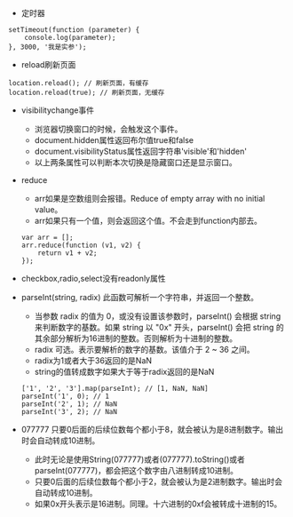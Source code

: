 * 定时器
```
setTimeout(function (parameter) {
    console.log(parameter);
}, 3000, '我是实参');
```

* reload刷新页面
```
location.reload(); // 刷新页面，有缓存
location.reload(true); // 刷新页面，无缓存
```

* visibilitychange事件
    - 浏览器切换窗口的时候，会触发这个事件。
    - document.hidden属性返回布尔值true和false
    - document.visibilityStatus属性返回字符串'visible'和'hidden'
    - 以上两条属性可以判断本次切换是隐藏窗口还是显示窗口。

* reduce
    - arr如果是空数组则会报错。Reduce of empty array with no initial value。
    - arr如果只有一个值，则会返回这个值。不会走到function内部去。
    ```
    var arr = [];
    arr.reduce(function (v1, v2) {
        return v1 + v2;
    });
    ```

* checkbox,radio,select没有readonly属性

* parseInt(string, radix) 此函数可解析一个字符串，并返回一个整数。
    - 当参数 radix 的值为 0，或没有设置该参数时，parseInt() 会根据 string 来判断数字的基数。如果 string 以 "0x" 开头，parseInt() 会把 string 的其余部分解析为16进制的整数。否则解析为十进制的整数。
    - radix 可选。表示要解析的数字的基数。该值介于 2 ~ 36 之间。
    - radix为1或者大于36返回的是NaN
    - string的值转成数字如果大于等于radix返回的是NaN
    ```
    ['1', '2', '3'].map(parseInt); // [1, NaN, NaN]
    parseInt('1', 0); // 1
    parseInt('2', 1); // NaN
    parseInt('3', 2); // NaN
    ```

* 077777 只要0后面的后续位数每个都小于8，就会被认为是8进制数字。输出时会自动转成10进制。
    - 此时无论是使用String(077777)或者(077777).toString()或者parseInt(077777)，都会把这个数字由八进制转成10进制。
    - 只要0后面的后续位数每个都小于2，就会被认为是2进制数字。输出时会自动转成10进制。
    - 如果0x开头表示是16进制。同理。十六进制的0xf会被转成十进制的15。
